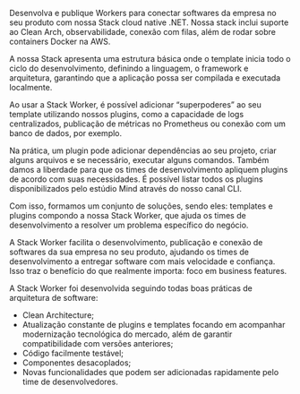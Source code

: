 Desenvolva e publique Workers para conectar softwares da empresa no seu produto com nossa Stack cloud native .NET. Nossa stack inclui suporte ao Clean Arch, observabilidade, conexão com filas, além de rodar sobre containers Docker na AWS.  

A nossa Stack apresenta uma estrutura básica onde o template inicia todo o ciclo do desenvolvimento, definindo a linguagem, o framework e arquitetura, garantindo que a aplicação possa ser compilada e executada localmente.  

Ao usar a Stack Worker, é possível adicionar “superpoderes” ao seu template utilizando nossos plugins, como a capacidade de logs centralizados, publicação de métricas no Prometheus ou conexão com um banco de dados, por exemplo.  

Na prática, um plugin pode adicionar dependências ao seu projeto, criar alguns arquivos e se necessário, executar alguns comandos. Também damos a liberdade para que os times de desenvolvimento apliquem plugins de acordo com suas necessidades. É possível listar todos os plugins disponibilizados pelo estúdio Mind através do nosso canal CLI.  

Com isso, formamos um conjunto de soluções, sendo eles: templates e plugins compondo a nossa Stack Worker, que ajuda os times de desenvolvimento a resolver um problema específico do negócio.  

A Stack Worker facilita o desenvolvimento, publicação e conexão de softwares da sua empresa no seu produto, ajudando os times de desenvolvimento a entregar software com mais velocidade e confiança. Isso traz o benefício do que realmente importa: foco em business features.  

A Stack Worker foi desenvolvida seguindo todas boas práticas de arquitetura de software:
- Clean Architecture;
- Atualização constante de plugins e templates focando em acompanhar modernização tecnológica do mercado, além de garantir compatibilidade com versões anteriores;
- Código facilmente testável;
- Componentes desacoplados;
- Novas funcionalidades que podem ser adicionadas rapidamente pelo time de desenvolvedores.